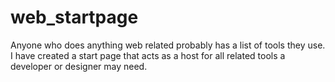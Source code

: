 # web_startpage
Anyone who does anything web related probably has a list of tools they use. I have created a start page that acts as a host for all related tools a developer or designer may need.

